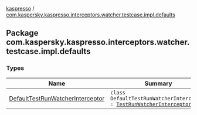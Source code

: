 [kaspresso](../index.md) / [com.kaspersky.kaspresso.interceptors.watcher.testcase.impl.defaults](./index.md)

## Package com.kaspersky.kaspresso.interceptors.watcher.testcase.impl.defaults

### Types

| Name | Summary |
|---|---|
| [DefaultTestRunWatcherInterceptor](-default-test-run-watcher-interceptor/index.md) | `class DefaultTestRunWatcherInterceptor : `[`TestRunWatcherInterceptor`](../com.kaspersky.kaspresso.interceptors.watcher.testcase/-test-run-watcher-interceptor/index.md) |
